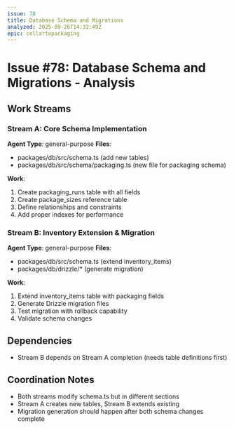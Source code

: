 ```yaml
---
issue: 78
title: Database Schema and Migrations
analyzed: 2025-09-26T14:32:49Z
epic: cellartopackaging
---
```


# Issue #78: Database Schema and Migrations - Analysis

## Work Streams

### Stream A: Core Schema Implementation
**Agent Type**: general-purpose
**Files**:
- packages/db/src/schema.ts (add new tables)
- packages/db/src/schema/packaging.ts (new file for packaging schema)

**Work**:
1. Create packaging_runs table with all fields
2. Create package_sizes reference table
3. Define relationships and constraints
4. Add proper indexes for performance

### Stream B: Inventory Extension & Migration
**Agent Type**: general-purpose
**Files**:
- packages/db/src/schema.ts (extend inventory_items)
- packages/db/drizzle/* (generate migration)

**Work**:
1. Extend inventory_items table with packaging fields
2. Generate Drizzle migration files
3. Test migration with rollback capability
4. Validate schema changes

## Dependencies
- Stream B depends on Stream A completion (needs table definitions first)

## Coordination Notes
- Both streams modify schema.ts but in different sections
- Stream A creates new tables, Stream B extends existing
- Migration generation should happen after both schema changes complete